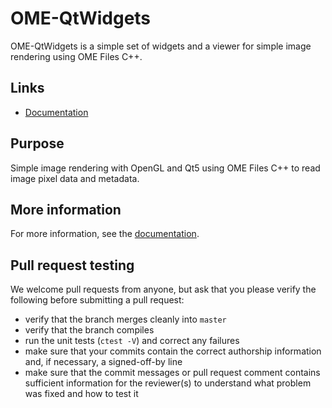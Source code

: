 # OME-QtWidgets

OME-QtWidgets is a simple set of widgets and a viewer for simple image
rendering using OME Files C++.

Links
-----

- [Documentation](https://docs.openmicroscopy.org/latest/ome-files-cpp/)

Purpose
-------

Simple image rendering with OpenGL and Qt5 using OME Files C++ to read
image pixel data and metadata.

More information
----------------

For more information, see the [documentation](https://docs.openmicroscopy.org/latest/ome-files-cpp/).

Pull request testing
--------------------

We welcome pull requests from anyone, but ask that you please verify the
following before submitting a pull request:

 * verify that the branch merges cleanly into ```master```
 * verify that the branch compiles
 * run the unit tests (```ctest -V```) and correct any failures
 * make sure that your commits contain the correct authorship information and,
   if necessary, a signed-off-by line
 * make sure that the commit messages or pull request comment contains
   sufficient information for the reviewer(s) to understand what problem was
   fixed and how to test it

